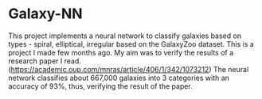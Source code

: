 # Galaxy-NN
This project implements a neural network to classify galaxies based on types - spiral, elliptical, irregular based on the GalaxyZoo dataset. This is a project I made few months ago. My aim was to verify the results of a research paper I read. (https://academic.oup.com/mnras/article/406/1/342/1073212) The neural network classifies about 667,000 galaxies into 3 categories with an accuracy of 93%, thus, verifying the result of the paper.

